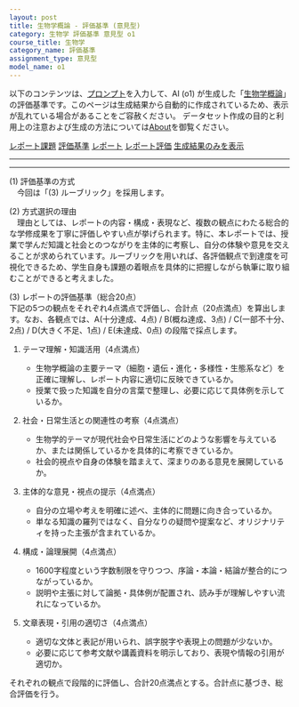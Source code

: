 ```yaml
---
layout: post
title: 生物学概論 - 評価基準 (意見型)
category: 生物学 評価基準 意見型 o1
course_title: 生物学
category_name: 評価基準
assignment_type: 意見型
model_name: o1
---
```


以下のコンテンツは、[プロンプト](https://github.com/takedatoshiyuki/synthetic_assignments/tree/main/generated/生物学/o1/prompt_評価基準-意見型.md)を入力して、AI (o1) が生成した「[生物学概論](/contents/生物学/)」の評価基準です。このページは生成結果から自動的に作成されているため、表示が乱れている場合があることをご容赦ください。
データセット作成の目的と利用上の注意および生成の方法については[About](/About)を御覧ください。

[レポート課題](../レポート課題-意見型)
[評価基準](../評価基準-意見型)
[レポート](../レポート-意見型)
[レポート評価](../レポート評価-意見型)
[生成結果のみを表示](https://github.com/takedatoshiyuki/synthetic_assignments/tree/main/generated/生物学/o1/評価基準-意見型.md)
  

***
***
  
(1) 評価基準の方式  
　今回は「(3) ルーブリック」を採用します。

(2) 方式選択の理由  
　理由としては、レポートの内容・構成・表現など、複数の観点にわたる総合的な学修成果を丁寧に評価しやすい点が挙げられます。特に、本レポートでは、授業で学んだ知識と社会とのつながりを主体的に考察し、自分の体験や意見を交えることが求められています。ルーブリックを用いれば、各評価観点で到達度を可視化できるため、学生自身も課題の着眼点を具体的に把握しながら執筆に取り組むことができると考えました。

(3) レポートの評価基準（総合20点）  
下記の5つの観点をそれぞれ4点満点で評価し、合計点（20点満点）を算出します。なお、各観点では、A(十分達成、4点) / B(概ね達成、3点) / C(一部不十分、2点) / D(大きく不足、1点) / E(未達成、0点) の段階で採点します。

1. テーマ理解・知識活用（4点満点）  
   - 生物学概論の主要テーマ（細胞・遺伝・進化・多様性・生態系など）を正確に理解し、レポート内容に適切に反映できているか。  
   - 授業で扱った知識を自分の言葉で整理し、必要に応じて具体例を示しているか。

2. 社会・日常生活との関連性の考察（4点満点）  
   - 生物学的テーマが現代社会や日常生活にどのような影響を与えているか、または関係しているかを具体的に考察できているか。  
   - 社会的視点や自身の体験を踏まえて、深まりのある意見を展開しているか。

3. 主体的な意見・視点の提示（4点満点）  
   - 自分の立場や考えを明確に述べ、主体的に問題に向き合っているか。  
   - 単なる知識の羅列ではなく、自分なりの疑問や提案など、オリジナリティを持った主張が含まれているか。

4. 構成・論理展開（4点満点）  
   - 1600字程度という字数制限を守りつつ、序論・本論・結論が整合的につながっているか。  
   - 説明や主張に対して論拠・具体例が配置され、読み手が理解しやすい流れになっているか。

5. 文章表現・引用の適切さ（4点満点）  
   - 適切な文体と表記が用いられ、誤字脱字や表現上の問題が少ないか。  
   - 必要に応じて参考文献や講義資料を明示しており、表現や情報の引用が適切か。

それぞれの観点で段階的に評価し、合計20点満点とする。合計点に基づき、総合評価を行う。
